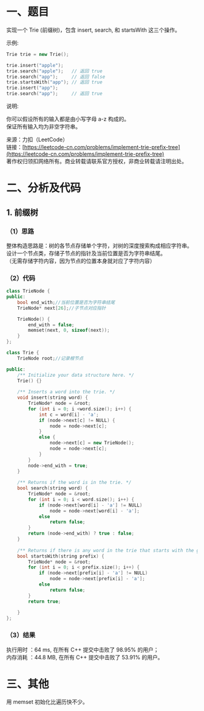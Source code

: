 # 一、题目
实现一个 Trie (前缀树)，包含 insert, search, 和 startsWith 这三个操作。  
  
示例:  
```c++
Trie trie = new Trie();

trie.insert("apple");
trie.search("apple");   // 返回 true
trie.search("app");     // 返回 false
trie.startsWith("app"); // 返回 true
trie.insert("app");   
trie.search("app");     // 返回 true
``` 
说明:  
  
你可以假设所有的输入都是由小写字母 a-z 构成的。  
保证所有输入均为非空字符串。  
    
来源：力扣（LeetCode）  
链接：[https://leetcode-cn.com/problems/implement-trie-prefix-tree](https://leetcode-cn.com/problems/implement-trie-prefix-tree)  
著作权归领扣网络所有。商业转载请联系官方授权，非商业转载请注明出处。  
# 二、分析及代码
## 1. 前缀树
### （1）思路
整体构造思路是：树的各节点存储单个字符，对树的深度搜索构成相应字符串。  
设计一个节点类，存储子节点的指针及当前位置是否为字符串结尾。  
（无需存储字符内容，因为节点的位置本身就对应了字符内容）  
### （2）代码
```cpp
class TrieNode {
public:
    bool end_with;//当前位置是否为字符串结尾
    TrieNode* next[26];//子节点对应指针

    TrieNode() {
        end_with = false;
        memset(next, 0, sizeof(next));
    }
};

class Trie {
    TrieNode root;//记录根节点

public:
    /** Initialize your data structure here. */
    Trie() {}
    
    /** Inserts a word into the trie. */
    void insert(string word) {
        TrieNode* node = &root;
        for (int i = 0; i <word.size(); i++) {
            int c = word[i] - 'a';
            if (node->next[c] != NULL) {
                node = node->next[c];
            }
            else {
                node->next[c] = new TrieNode();
                node = node->next[c];
            }
        }
        node->end_with = true; 
    }
    
    /** Returns if the word is in the trie. */
    bool search(string word) {
        TrieNode* node = &root;
        for (int i = 0; i < word.size(); i++) {
            if (node->next[word[i] - 'a'] != NULL)
                node = node->next[word[i] - 'a'];
            else
                return false;
        }
        return (node->end_with) ? true : false;
    }
    
    /** Returns if there is any word in the trie that starts with the given prefix. */
    bool startsWith(string prefix) {
        TrieNode* node = &root;
        for (int i = 0; i < prefix.size(); i++) {
            if (node->next[prefix[i] - 'a'] != NULL)
                node = node->next[prefix[i] - 'a'];
            else
                return false;
        }
        return true;
        
    }
};
```
### （3）结果
执行用时 ：64 ms, 在所有 C++ 提交中击败了 98.95% 的用户；  
内存消耗 ：44.8 MB, 在所有 C++ 提交中击败了 53.91% 的用户。  
# 三、其他
用 memset 初始化比遍历快不少。  
